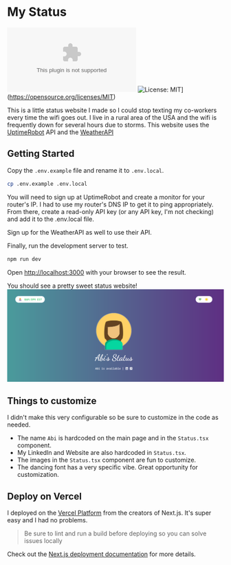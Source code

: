 # My Status
![Vercel Deploy](https://deploy-badge.vercel.app/vercel/status.abigailhendrick.com)
![License: MIT](https://img.shields.io/badge/License-MIT-purple.svg)](https://opensource.org/licenses/MIT)

This is a little status website I made so I could stop texting my co-workers every time the wifi goes out. I live in a rural area of the USA and the wifi is frequently down for several hours due to storms. This website uses the [UptimeRobot](https://uptimerobot.com/) API and the [WeatherAPI](https://www.weatherapi.com/)


## Getting Started
Copy the `.env.example` file and rename it to `.env.local`.

```bash
cp .env.example .env.local
```

You will need to sign up at UptimeRobot and create a monitor for your router's IP. I had to use my router's DNS IP to get it to ping appropriately. From there, create a read-only API key (or any API key, I'm not checking) and add it to the .env.local file. 

Sign up for the WeatherAPI as well to use their API.


Finally, run the development server to test.

```bash
npm run dev
```

Open [http://localhost:3000](http://localhost:3000) with your browser to see the result.

You should see a pretty sweet status website! 
![My status website](image.png)

## Things to customize
I didn't make this very configurable so be sure to customize in the code as needed.
- The name `Abi` is hardcoded on the main page and in the `Status.tsx` component.
- My LinkedIn and Website are also hardcoded in `Status.tsx`. 
- The images in the `Status.tsx` component are fun to customize.
- The dancing font has a very specific vibe. Great opportunity for customization.

## Deploy on Vercel

I deployed on the [Vercel Platform](https://vercel.com/new?utm_medium=default-template&filter=next.js&utm_source=create-next-app&utm_campaign=create-next-app-readme) from the creators of Next.js. It's super easy and I had no problems.

> Be sure to lint and run a build before deploying so you can solve issues locally

Check out the [Next.js deployment documentation](https://nextjs.org/docs/deployment) for more details.
